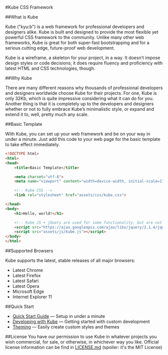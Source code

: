 #Kube CSS Framework

##What is Kube

Kube ("kyu:b") is a web framework for professional developers and designers alike. Kube is built and designed to provide the most flexible yet powerful CSS framework to the community. Unlike many other web frameworks, Kube is great for both super-fast 
bootstrapping and for a serious cutting edge, future-proof web development.

Kube is a wireframe, a skeleton for your project, in a way. It doesn’t impose design styles or code decisions; it does require fluency and proficiency with latest HTML and CSS technologies, though.

##Why Kube

There are many different reasons why thousands of professional developers and designers worldwide choose Kube for their projects. For one, Kube is only 32Kb, which is quite impressive considering what it can do for you. Another thing is that it is completely up to the developers and designers whether or not to fully embrace Kube’s minimalistic style, or expand and extend it to, well, pretty much any scale.


##Basic Template 

With Kube, you can set up your web framework and be on your way in under a minute. Just add this code to your web page for the basic template to take effect immediately.

```html
<!DOCTYPE html>
<html>
<head>
    <title>Basic Template</title>

    <meta charset="utf-8">
    <meta name="viewport" content="width=device-width, initial-scale=1">

    <!-- Kube CSS -->
    <link rel="stylesheet" href="assets/css/kube.css">

</head>
<body>
    <h1>Hello, world!</h1>

    <!-- Kube JS + jQuery are used for some functionality, but are not required for the basic setup -->
    <script src="https://ajax.googleapis.com/ajax/libs/jquery/2.1.4/jquery.min.js"></script>
    <script src="assets/js/kube.js"></script>
</body>
</html>
```

##Supported Browsers 

Kube supports the latest, stable releases of all major browsers:

- Latest Chrome
- Latest Firefox
- Latest Safari
- Latest Opera
- Microsoft Edge
- Internet Explorer 11

##Quick Start
- [Quick Start Guide](https://imperavi.com/kube/docs/quick-start/) — Setup in under a minute
- [Developing with Kube](https://imperavi.com/kube/docs/quick-start/#h-development) — Getting started with custom development
- [Theming](https://imperavi.com/kube/docs/quick-start/#h-theming) — Easily create custom styles and themes

##License
You have our permission to use Kube in whatever projects you wish commercial, for sale, or otherwise, in whichever way you like. Official license information can be find in [LICENSE.md](LICENSE.md) (spoiler: it's the MIT License)
